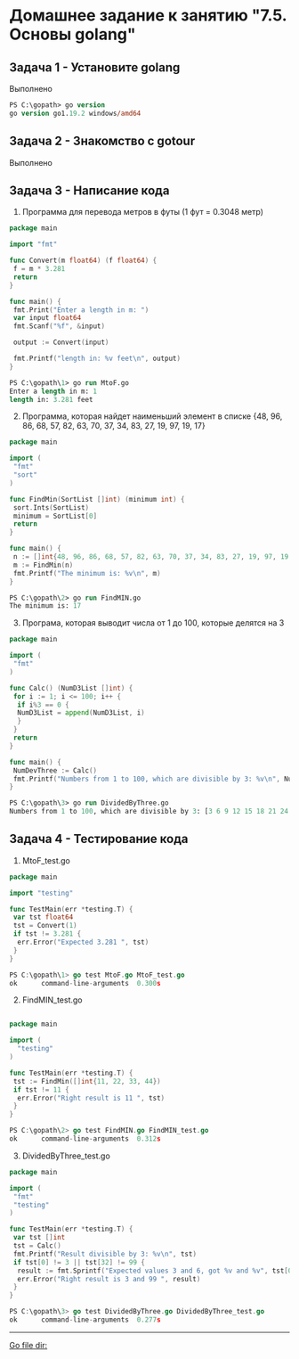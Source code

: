 # Домашнее задание к занятию "7.5. Основы golang"

## Задача 1 - Установите golang

Выполнено

```ps
PS C:\gopath> go version
go version go1.19.2 windows/amd64
```

## Задача 2 - Знакомство с gotour

Выполнено

## Задача 3 - Написание кода

1. Программа для перевода метров в футы (1 фут = 0.3048 метр)

```go
package main

import "fmt"

func Convert(m float64) (f float64) {
 f = m * 3.281
 return
}

func main() {
 fmt.Print("Enter a length in m: ")
 var input float64
 fmt.Scanf("%f", &input)

 output := Convert(input)

 fmt.Printf("length in: %v feet\n", output)
}
```

```ps
PS C:\gopath\1> go run MtoF.go
Enter a length in m: 1
length in: 3.281 feet
```

2. Программа, которая найдет наименьший элемент в списке {48, 96, 86, 68, 57, 82, 63, 70, 37, 34, 83, 27, 19, 97, 19, 17}

```go
package main

import (
 "fmt"
 "sort"
)

func FindMin(SortList []int) (minimum int) {
 sort.Ints(SortList)
 minimum = SortList[0]
 return
}

func main() {
 n := []int{48, 96, 86, 68, 57, 82, 63, 70, 37, 34, 83, 27, 19, 97, 19, 17}
 m := FindMin(n)
 fmt.Printf("The minimum is: %v\n", m)
}
```

```ps
PS C:\gopath\2> go run FindMIN.go
The minimum is: 17
```

3. Програма, которая выводит числа от 1 до 100, которые делятся на 3

```go
package main

import (
 "fmt"
)

func Calc() (NumD3List []int) {
 for i := 1; i <= 100; i++ {
  if i%3 == 0 {
  NumD3List = append(NumD3List, i)
  }
 }
 return
}

func main() {
 NumDevThree := Calc()
 fmt.Printf("Numbers from 1 to 100, which are divisible by 3: %v\n", NumDevThree)
}
```

```ps
PS C:\gopath\3> go run DividedByThree.go
Numbers from 1 to 100, which are divisible by 3: [3 6 9 12 15 18 21 24 27 30 33 36 39 42 45 48 51 54 57 60 63 66 69 72 75 78 81 84 87 90 93 96 99]
```

## Задача 4 - Тестирование кода

1. MtoF_test.go

```go
package main

import "testing"

func TestMain(err *testing.T) {
 var tst float64
 tst = Convert(1)
 if tst != 3.281 {
  err.Error("Expected 3.281 ", tst)
 }
}
```

```go
PS C:\gopath\1> go test MtoF.go MtoF_test.go
ok      command-line-arguments  0.300s
```

2. FindMIN_test.go

```go

package main

import (
  "testing"
)

func TestMain(err *testing.T) {
 tst := FindMin([]int{11, 22, 33, 44})
 if tst != 11 {
  err.Error("Right result is 11 ", tst)
 }
}
```

```go
PS C:\gopath\2> go test FindMIN.go FindMIN_test.go
ok      command-line-arguments  0.312s
```

3. DividedByThree_test.go

```go
package main

import (
 "fmt"
 "testing"
)

func TestMain(err *testing.T) {
 var tst []int
 tst = Calc()
 fmt.Printf("Result divisible by 3: %v\n", tst)
 if tst[0] != 3 || tst[32] != 99 {
  result := fmt.Sprintf("Expected values 3 and 6, got %v and %v", tst[0], tst[32])
  err.Error("Right result is 3 and 99 ", result)
 }
}
```

```go
PS C:\gopath\3> go test DividedByThree.go DividedByThree_test.go
ok      command-line-arguments  0.277s
```

*****************
[Go file dir:](https://github.com/AleksTurbo/devops-netology/tree/main/golang)